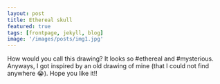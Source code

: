 ```yaml
---
layout: post
title: Ethereal skull
featured: true
tags: [frontpage, jekyll, blog]
image: '/images/posts/img1.jpg'
---
```


How would you call this drawing? It looks so #ethereal and #mysterious. Anyways, I got inspired by an old drawing of mine (that I could not find anywhere 😭). Hope you like it!! 